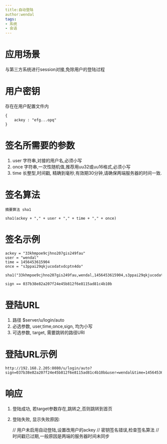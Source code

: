 ```yaml
---
title:自动登陆
author:wendal
tags:
- 系统
- 会话
---
```


# 应用场景

与第三方系统进行session对接,免除用户的登陆过程

# 用户密钥

存在在用户配置文件内

	{
		ackey : "efg...opq"
	}
	
# 签名所需要的参数

1. user 字符串,对接的用户名,必须小写
2. once 字符串,一次性随机值,推荐用uu32或uu16格式,必须小写
3. time 长整型,时间戳, 精确到毫秒,有效期30分钟,请确保两端服务器的时间一致.

# 签名算法

	摘要算法 sha1
	
	sha1(ackey + "," + user + "," + time + "," + once)

# 签名示例

	ackey = "33khmpoe9cjhno207gis249fau"
	user = "wendal"
	time = 1456453615904
	once = "s3ppai29qkjucodatvdcptn4do"
	
	sha1("33khmpoe9cjhno207gis249fau,wendal,1456453615904,s3ppai29qkjucodatvdcptn4do")
	
	sign == 037b38e82a207f24e45b812f6e8115ad81c4b10b
	
# 登陆URL

1. 路径 $server/u/login/auto
2. 必选参数, user,time,once,sign, 均为小写
3. 可选参数, target, 需要跳转的路径URI

# 登陆URL示例

	http://192.168.2.205:8080/u/login/auto?sign=037b38e82a207f24e45b812f6e8115ad81c4b10b&user=wendal&time=1456453615904&once=s3ppai29qkjucodatvdcptn4do
	
# 响应

1. 登陆成功, 若target参数存在,跳转之,否则跳转到首页
2. 登陆失败, 显示失败原因:

	// 用户未启用自动登陆,设置改用户的ackey
	// 密钥签名错误,检查签名算法
	// 时间戳已过期,一般原因是两端的服务器时间未同步
	








